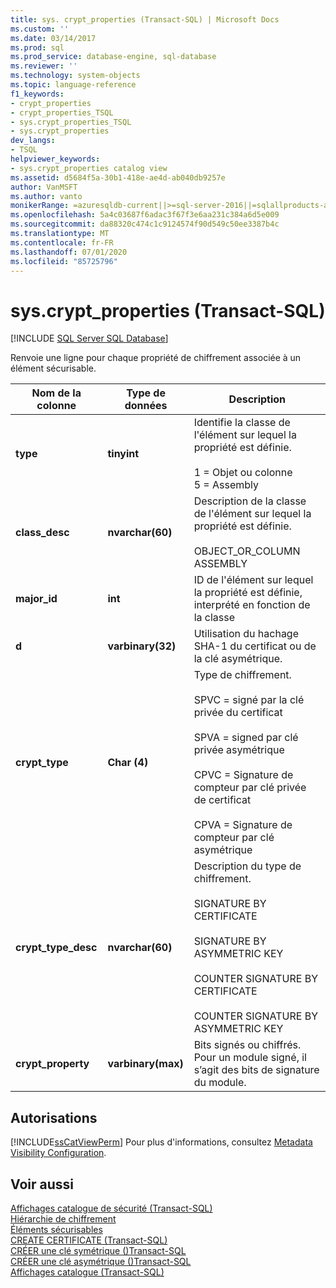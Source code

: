 ```yaml
---
title: sys. crypt_properties (Transact-SQL) | Microsoft Docs
ms.custom: ''
ms.date: 03/14/2017
ms.prod: sql
ms.prod_service: database-engine, sql-database
ms.reviewer: ''
ms.technology: system-objects
ms.topic: language-reference
f1_keywords:
- crypt_properties
- crypt_properties_TSQL
- sys.crypt_properties_TSQL
- sys.crypt_properties
dev_langs:
- TSQL
helpviewer_keywords:
- sys.crypt_properties catalog view
ms.assetid: d5684f5a-30b1-418e-ae4d-ab040db9257e
author: VanMSFT
ms.author: vanto
monikerRange: =azuresqldb-current||>=sql-server-2016||=sqlallproducts-allversions||>=sql-server-linux-2017||=azuresqldb-mi-current
ms.openlocfilehash: 5a4c03687f6adac3f67f3e6aa231c384a6d5e009
ms.sourcegitcommit: da88320c474c1c9124574f90d549c50ee3387b4c
ms.translationtype: MT
ms.contentlocale: fr-FR
ms.lasthandoff: 07/01/2020
ms.locfileid: "85725796"
---
```

# <a name="syscrypt_properties-transact-sql"></a>sys.crypt_properties (Transact-SQL)
[!INCLUDE [SQL Server SQL Database](../../includes/applies-to-version/sql-asdb.md)]

  Renvoie une ligne pour chaque propriété de chiffrement associée à un élément sécurisable.  
  
|Nom de la colonne|Type de données|Description|  
|-----------------|---------------|-----------------|  
|**type**|**tinyint**|Identifie la classe de l'élément sur lequel la propriété est définie.<br /><br /> 1 = Objet ou colonne<br /> 5 = Assembly|  
|**class_desc**|**nvarchar(60)**|Description de la classe de l'élément sur lequel la propriété est définie.<br /><br /> OBJECT_OR_COLUMN<br /> ASSEMBLY|  
|**major_id**|**int**|ID de l'élément sur lequel la propriété est définie, interprété en fonction de la classe|  
|**d**|**varbinary(32)**|Utilisation du hachage SHA-1 du certificat ou de la clé asymétrique.|  
|**crypt_type**|**Char (4)**|Type de chiffrement.<br /><br /> SPVC = signé par la clé privée du certificat<br /><br /> SPVA = signed par clé privée asymétrique<br /><br /> CPVC = Signature de compteur par clé privée de certificat<br /><br /> CPVA = Signature de compteur par clé asymétrique|  
|**crypt_type_desc**|**nvarchar(60)**|Description du type de chiffrement.<br /><br /> SIGNATURE BY CERTIFICATE<br /><br /> SIGNATURE BY ASYMMETRIC KEY<br /><br /> COUNTER SIGNATURE BY CERTIFICATE<br /><br /> COUNTER SIGNATURE BY ASYMMETRIC KEY|  
|**crypt_property**|**varbinary(max)**|Bits signés ou chiffrés. Pour un module signé, il s’agit des bits de signature du module.|  
  
## <a name="permissions"></a>Autorisations  
 [!INCLUDE[ssCatViewPerm](../../includes/sscatviewperm-md.md)] Pour plus d'informations, consultez [Metadata Visibility Configuration](../../relational-databases/security/metadata-visibility-configuration.md).  
  
## <a name="see-also"></a>Voir aussi  
 [Affichages catalogue de sécurité &#40;Transact-SQL&#41;](../../relational-databases/system-catalog-views/security-catalog-views-transact-sql.md)   
 [Hiérarchie de chiffrement](../../relational-databases/security/encryption/encryption-hierarchy.md)   
 [Éléments sécurisables](../../relational-databases/security/securables.md)   
 [CREATE CERTIFICATE &#40;Transact-SQL&#41;](../../t-sql/statements/create-certificate-transact-sql.md)   
 [CRÉER une clé symétrique &#40;&#41;Transact-SQL](../../t-sql/statements/create-symmetric-key-transact-sql.md)   
 [CRÉER une clé asymétrique &#40;&#41;Transact-SQL](../../t-sql/statements/create-asymmetric-key-transact-sql.md)   
 [Affichages catalogue &#40;Transact-SQL&#41;](../../relational-databases/system-catalog-views/catalog-views-transact-sql.md)  
  
  
